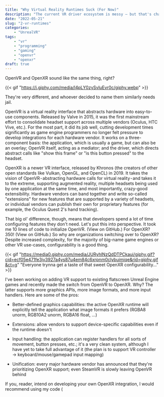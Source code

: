 ```yaml
---
title: "Why Virtual Reality Runtimes Suck (For Now)"
description: "The current VR driver ecosystem is messy — but that's changing with OpenXR"
date: "2022-05-21"
slug: "2-vr-runtimes"
categories:
    - "UnrealVR"
tags:
    - "vr"
    - "programming"
    - "gaming"
    - "openvr"
    - "openxr"
draft: true
---
```


OpenVR and OpenXR sound like the same thing, right?

{{< gif "https://i.giphy.com/media/l4pLY0zySvluEvr0c/giphy.webp" >}}

They're very different, and whoever decided to name them similarly needs jail. 

OpenVR is a virtual reality interface that abstracts hardware into easy-to-use components. Released by Valve in 2015, it was the first mainstream effort to consolidate headset support across multiple vendors (Oculus, HTC Vive, etc.). For the most part, it did its job well, cutting development times significantly as game engine programmers no longer felt pressure to develop integrations for each hardware vendor. It works on a three-component basis: the application, which is usually a game, but can also be an overlay; OpenVR itself, acting as a mediator; and the driver, which directs abstract calls like "show this frame" or "is this button pressed" to the headset.

OpenXR is a newer VR interface, released by Khronos (the creators of other open standards like Vulkan, OpenGL, and OpenCL) in 2019. It takes the vision of OpenVR - abstracting hardware calls for virtual reality - and takes it to the extreme, supporting augmented reality, multiple headsets being used by one application at the same time, and most importantly, crazy-good extensibility. Hardware vendors can band together and write so-called "extensions" for new features that are supported by a variety of headsets, or individual vendors can publish their own for proprietary features (for example, the Oculus Quest 2's hand tracking).

That big ol' difference, though, means that developers spend a lot of time configuring features they don't need. Let's put this into perspective. It took me 10 lines of code to initialize OpenVR. (View on GitHub.) For OpenXR? 350! (View on GitHub.) So why are organizations switching over to OpenXR? Despite increased complexity, for the majority of big-name game engines or other VR use-cases, configurability is a good thing. 

{{< gif "https://media0.giphy.com/media/JURyhlNzQdDTPCkaui/giphy.gif?cid=ecf05e471fe3jy3927a4ys87u4em84c6xrpnm0clybuimiqe&rid=giphy.gif&ct=g" "Everyone trynna get a taste of that sweet OpenXR configurability..." >}}

I've been working on adding VR support to existing flatscreen Unreal Engine games and recently made the switch from OpenVR to OpenXR. Why? The latter supports more graphics APIs, more image formats, and more input handlers. Here are some of the pros:

- Better-defined graphics capabilities: the active OpenXR runtime will explicitly tell the application what image formats it prefers (RGBA8 unorm, RGB10A2 unorm, RGBA16 float, ...)

- Extensions: allow vendors to support device-specific capabilities even if the runtime doesn't

- Input handling: the application can register handlers for all sorts of movement, button presses, etc.; it's a very clean system, although I have yet to take full advantage of it (the plan is to support VR controller → keyboard/mouse/gamepad input mapping)

- Unification: every major hardware vendor has announced that they're prioritizing OpenXR support; even SteamVR is slowly leaving OpenVR behind

If you, reader, intend on developing your own OpenXR integration, I would recommend using my code (